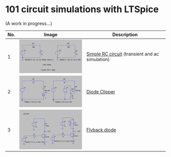 # 101 circuit simulations with LTSpice

(A work in progress...)

| No. | Image | Description |
|---|---|---|
| 1 | ![simple_rc](./simple_rc.png) | [Simple RC circuit][1] (transient and ac simulation)|
| 2 | ![diode_clipper](./diode_clipper.png) | [Diode Clipper][2]|
| 3 | ![flyback](./flyback_diode.png) | [Flyback diode][3]|

 [1]: https://github.com/mkvenkit/ltspice101/tree/main/simple_rc
 [2]: https://github.com/mkvenkit/ltspice101/tree/main/diode_clipper
 [3]: https://github.com/mkvenkit/ltspice101/tree/main/flyback_diode
